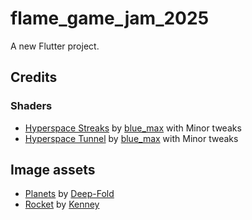 # flame_game_jam_2025

A new Flutter project.

## Credits

### Shaders

- [Hyperspace Streaks](https://www.shadertoy.com/view/WdyXDm) by [blue_max](https://www.shadertoy.com/user/blue_max) with Minor tweaks
- [Hyperspace Tunnel](https://www.shadertoy.com/view/WdyXDR) by [blue_max](https://www.shadertoy.com/user/blue_max) with Minor tweaks

## Image assets

- [Planets](https://deep-fold.itch.io/pixel-planet-generator) by [Deep-Fold](https://deep-fold.itch.io/)
- [Rocket](https://kenney.nl/assets/space-shooter-extension) by [Kenney](https://kenney.nl/)

